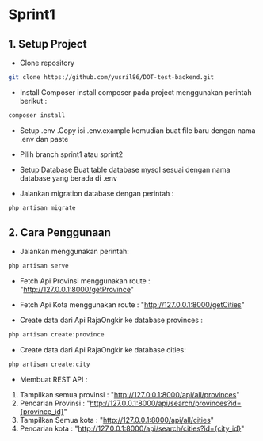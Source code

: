 # Sprint1

## 1. Setup Project
- Clone repository

```bash
git clone https://github.com/yusril86/DOT-test-backend.git
```

- Install Composer
install composer pada project menggunakan perintah berikut :

```bash
composer install
```
- Setup .env .Copy isi .env.example kemudian buat file baru dengan nama .env dan paste 

- Pilih branch sprint1​ atau  sprint2

- Setup Database
Buat table database mysql sesuai dengan nama database yang berada di .env 

- Jalankan migration database dengan perintah : 

```bash
php artisan migrate
```


## 2. Cara Penggunaan
- Jalankan menggunakan perintah:
```bash
php artisan serve
```

- Fetch Api Provinsi menggunakan route : "http://127.0.0.1:8000/getProvince"

- Fetch Api Kota menggunakan route : "http://127.0.0.1:8000/getCities"

- Create data dari Api RajaOngkir ke database provinces :
```bash
php artisan create:province
```

- Create data dari Api RajaOngkir ke database cities:
```bash
php artisan create:city
```

- Membuat REST API : 
1. Tampilkan semua provinsi  : "http://127.0.0.1:8000/api/all/provinces"
2. Pencarian Provinsi : "http://127.0.0.1:8000/api/search/provinces?id={province_id}"
3. Tampilkan Semua kota : "http://127.0.0.1:8000/api/all/cities"
4. Pencarian kota :  "http://127.0.0.1:8000/api/search/cities?id={city_id}"
